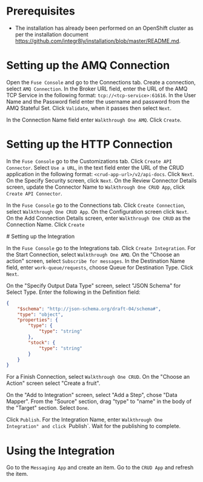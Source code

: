 # Prerequisites

- The installation has already been performed on an OpenShift cluster as per the installation document https://github.com/integr8ly/installation/blob/master/README.md.

# Setting up the AMQ Connection

Open the `Fuse Console` and go to the Connections tab. Create a connection, select
`AMQ Connection`. In the Broker URL field, enter the URL of the AMQ TCP Service
in the following format: `tcp://<tcp-service>:61616`. In the User Name and the
Password field enter the username and password from the AMQ Stateful Set. Click
`Validate`, when it passes then select `Next`.

In the Connection Name field enter `Walkthrough One AMQ`. Click `Create`.

# Setting up the HTTP Connection

In the `Fuse Console` go to the Customizations tab. Click `Create API Connector`.
Select `Use a URL`, in the text field enter the URL of the CRUD application in
the following format: `<crud-app-url>/v2/api-docs`. Click `Next`. On the Specify
Security screen, click `Next`. On the Review Connector Details screen, update the
Connector Name to `Walkthrough One CRUD App`, click `Create API Connector`.

In the `Fuse Console` go to the Connections tab. Click `Create Connection`, select
`Walkthrough One CRUD App`. On the Configuration screen click `Next`. On the Add
Connection Details screen, enter `Walkthrough One CRUD` as the Connection Name.
Click `Create` 

# Setting up the Integration

In the `Fuse Console` go to the Integrations tab. Click `Create Integration`. For
the Start Connection, select `Walkthrough One AMQ`. On the "Choose an action"
screen, select `Subscribe for messages`. In the Destination Name field, enter
`work-queue/requests`, choose Queue for Destination Type. Click `Next`.

On the "Specify Output Data Type" screen, select "JSON Schema" for Select Type.
Enter the following in the Definition field:

```json
{
	"$schema": "http://json-schema.org/draft-04/schema#",
	"type": "object",
	"properties": {
		"type": {
			"type": "string"
		},
		"stock": {
			"type": "string"
		}
	}
}
```

For a Finish Connection, select `Walkthrough One CRUD`. On the "Choose an Action"
screen select "Create a fruit".

On the "Add to Integration" screen, select "Add a Step", chose "Data Mapper". From
the "Source" section, drag "type" to "name" in the body of the "Target" section.
Select `Done`.

Click `Publish`. For the Integration Name, enter `Walkthrough One Integration" and
click `Publish`. Wait for the publishing to complete.

# Using the Integration

Go to the `Messaging App` and create an item.
Go to the `CRUD App` and refresh the item.
